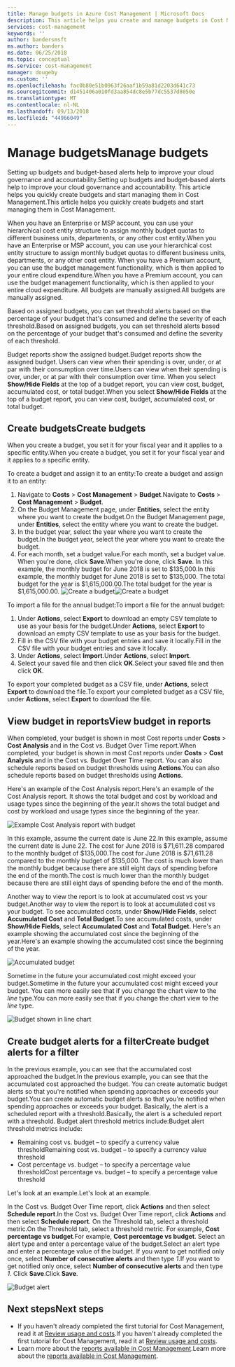 ```yaml
---
title: Manage budgets in Azure Cost Management | Microsoft Docs
description: This article helps you create and manage budgets in Cost Management.
services: cost-management
keywords: ''
author: bandersmsft
ms.author: banders
ms.date: 06/25/2018
ms.topic: conceptual
ms.service: cost-management
manager: dougeby
ms.custom: ''
ms.openlocfilehash: fac0b80e51b0963f26aaf1b59a81d2203d641c73
ms.sourcegitcommit: d1451406a010fd3aa854dc8e5b77dc5537d8050e
ms.translationtype: MT
ms.contentlocale: nl-NL
ms.lasthandoff: 09/13/2018
ms.locfileid: "44966049"
---
```

# <a name="manage-budgets"></a><span data-ttu-id="04a10-103">Manage budgets</span><span class="sxs-lookup"><span data-stu-id="04a10-103">Manage budgets</span></span>

<span data-ttu-id="04a10-104">Setting up budgets and budget-based alerts help to improve your cloud governance and accountability.</span><span class="sxs-lookup"><span data-stu-id="04a10-104">Setting up budgets and budget-based alerts help to improve your cloud governance and accountability.</span></span> <span data-ttu-id="04a10-105">This article helps you quickly create budgets and start managing them in Cost Management.</span><span class="sxs-lookup"><span data-stu-id="04a10-105">This article helps you quickly create budgets and start managing them in Cost Management.</span></span>

<span data-ttu-id="04a10-106">When you have an Enterprise or MSP account, you can use your hierarchical cost entity structure to assign monthly budget quotas to different business units, departments, or any other cost entity.</span><span class="sxs-lookup"><span data-stu-id="04a10-106">When you have an Enterprise or MSP account, you can use your hierarchical cost entity structure to assign monthly budget quotas to different business units, departments, or any other cost entity.</span></span> <span data-ttu-id="04a10-107">When you have a Premium account, you can use the budget management functionality, which is then applied to your entire cloud expenditure.</span><span class="sxs-lookup"><span data-stu-id="04a10-107">When you have a Premium account, you can use the budget management functionality, which is then applied to your entire cloud expenditure.</span></span> <span data-ttu-id="04a10-108">All budgets are manually assigned.</span><span class="sxs-lookup"><span data-stu-id="04a10-108">All budgets are manually assigned.</span></span>

<span data-ttu-id="04a10-109">Based on assigned budgets, you can set threshold alerts based on the percentage of your budget that's consumed and define the severity of each threshold.</span><span class="sxs-lookup"><span data-stu-id="04a10-109">Based on assigned budgets, you can set threshold alerts based on the percentage of your budget that's consumed and define the severity of each threshold.</span></span>

<span data-ttu-id="04a10-110">Budget reports show the assigned budget.</span><span class="sxs-lookup"><span data-stu-id="04a10-110">Budget reports show the assigned budget.</span></span> <span data-ttu-id="04a10-111">Users can view when their spending is over, under, or at par with their consumption over time.</span><span class="sxs-lookup"><span data-stu-id="04a10-111">Users can view when their spending is over, under, or at par with their consumption over time.</span></span> <span data-ttu-id="04a10-112">When you select **Show/Hide Fields** at the top of a budget report, you can view cost, budget, accumulated cost, or total budget.</span><span class="sxs-lookup"><span data-stu-id="04a10-112">When you select **Show/Hide Fields** at the top of a budget report, you can view cost, budget, accumulated cost, or total budget.</span></span>

## <a name="create-budgets"></a><span data-ttu-id="04a10-113">Create budgets</span><span class="sxs-lookup"><span data-stu-id="04a10-113">Create budgets</span></span>

<span data-ttu-id="04a10-114">When you create a budget, you set it for your fiscal year and it applies to a specific entity.</span><span class="sxs-lookup"><span data-stu-id="04a10-114">When you create a budget, you set it for your fiscal year and it applies to a specific entity.</span></span>

<span data-ttu-id="04a10-115">To create a budget and assign it to an entity:</span><span class="sxs-lookup"><span data-stu-id="04a10-115">To create a budget and assign it to an entity:</span></span>

1. <span data-ttu-id="04a10-116">Navigate to **Costs** &gt; **Cost Management** &gt; **Budget**.</span><span class="sxs-lookup"><span data-stu-id="04a10-116">Navigate to **Costs** &gt; **Cost Management** &gt; **Budget**.</span></span>
2. <span data-ttu-id="04a10-117">On the Budget Management page, under **Entities**, select the entity where you want to create the budget.</span><span class="sxs-lookup"><span data-stu-id="04a10-117">On the Budget Management page, under **Entities**, select the entity where you want to create the budget.</span></span>
3. <span data-ttu-id="04a10-118">In the budget year, select the year where you want to create the budget.</span><span class="sxs-lookup"><span data-stu-id="04a10-118">In the budget year, select the year where you want to create the budget.</span></span>
4. <span data-ttu-id="04a10-119">For each month, set a budget value.</span><span class="sxs-lookup"><span data-stu-id="04a10-119">For each month, set a budget value.</span></span> <span data-ttu-id="04a10-120">When you're done, click  **Save**.</span><span class="sxs-lookup"><span data-stu-id="04a10-120">When you're done, click  **Save**.</span></span>
<span data-ttu-id="04a10-121">In this example, the monthly budget for June 2018 is set to $135,000.</span><span class="sxs-lookup"><span data-stu-id="04a10-121">In this example, the monthly budget for June 2018 is set to $135,000.</span></span> <span data-ttu-id="04a10-122">The total budget for the year is $1,615,000.00.</span><span class="sxs-lookup"><span data-stu-id="04a10-122">The total budget for the year is $1,615,000.00.</span></span>
<span data-ttu-id="04a10-123">![Create a budget](./media/manage-budgets/set-budget.png)</span><span class="sxs-lookup"><span data-stu-id="04a10-123">![Create a budget](./media/manage-budgets/set-budget.png)</span></span>


<span data-ttu-id="04a10-124">To import a file for the annual budget:</span><span class="sxs-lookup"><span data-stu-id="04a10-124">To import a file for the annual budget:</span></span>

1. <span data-ttu-id="04a10-125">Under **Actions**, select **Export** to download an empty CSV template to use as your basis for the budget.</span><span class="sxs-lookup"><span data-stu-id="04a10-125">Under **Actions**, select **Export** to download an empty CSV template to use as your basis for the budget.</span></span>
2. <span data-ttu-id="04a10-126">Fill in the CSV file with your budget entries and save it locally.</span><span class="sxs-lookup"><span data-stu-id="04a10-126">Fill in the CSV file with your budget entries and save it locally.</span></span>
3. <span data-ttu-id="04a10-127">Under **Actions**, select **Import**.</span><span class="sxs-lookup"><span data-stu-id="04a10-127">Under **Actions**, select **Import**.</span></span>
4. <span data-ttu-id="04a10-128">Select your saved file and then click **OK**.</span><span class="sxs-lookup"><span data-stu-id="04a10-128">Select your saved file and then click **OK**.</span></span>

<span data-ttu-id="04a10-129">To export your completed budget as a CSV file, under **Actions**, select **Export** to download the file.</span><span class="sxs-lookup"><span data-stu-id="04a10-129">To export your completed budget as a CSV file, under **Actions**, select **Export** to download the file.</span></span>

## <a name="view-budget-in-reports"></a><span data-ttu-id="04a10-130">View budget in reports</span><span class="sxs-lookup"><span data-stu-id="04a10-130">View budget in reports</span></span>

<span data-ttu-id="04a10-131">When completed, your budget is shown in most Cost reports under **Costs** &gt; **Cost Analysis** and in the Cost vs. Budget Over Time report.</span><span class="sxs-lookup"><span data-stu-id="04a10-131">When completed, your budget is shown in most Cost reports under **Costs** &gt; **Cost Analysis** and in the Cost vs. Budget Over Time report.</span></span> <span data-ttu-id="04a10-132">You can also schedule reports based on budget thresholds using **Actions**.</span><span class="sxs-lookup"><span data-stu-id="04a10-132">You can also schedule reports based on budget thresholds using **Actions**.</span></span>

<span data-ttu-id="04a10-133">Here's an example of the Cost Analysis report.</span><span class="sxs-lookup"><span data-stu-id="04a10-133">Here's an example of the Cost Analysis report.</span></span> <span data-ttu-id="04a10-134">It shows the total budget and cost by workload and usage types since the beginning of the year.</span><span class="sxs-lookup"><span data-stu-id="04a10-134">It shows the total budget and cost by workload and usage types since the beginning of the year.</span></span>

![Example Cost Analysis report with budget](./media/manage-budgets/cost-analysis-budget-example.png)

<span data-ttu-id="04a10-136">In this example, assume the current date is June 22.</span><span class="sxs-lookup"><span data-stu-id="04a10-136">In this example, assume the current date is June 22.</span></span> <span data-ttu-id="04a10-137">The cost for June 2018 is $71,611.28 compared to the monthly budget of $135,000.</span><span class="sxs-lookup"><span data-stu-id="04a10-137">The cost for June 2018 is $71,611.28 compared to the monthly budget of $135,000.</span></span> <span data-ttu-id="04a10-138">The cost is much lower than the monthly budget because there are still eight days of spending before the end of the month.</span><span class="sxs-lookup"><span data-stu-id="04a10-138">The cost is much lower than the monthly budget because there are still eight days of spending before the end of the month.</span></span>

<span data-ttu-id="04a10-139">Another way to view the report is to look at accumulated cost vs your budget.</span><span class="sxs-lookup"><span data-stu-id="04a10-139">Another way to view the report is to look at accumulated cost vs your budget.</span></span> <span data-ttu-id="04a10-140">To see accumulated costs, under **Show/Hide Fields**, select **Accumulated Cost** and **Total Budget**.</span><span class="sxs-lookup"><span data-stu-id="04a10-140">To see accumulated costs, under **Show/Hide Fields**, select **Accumulated Cost** and **Total Budget**.</span></span> <span data-ttu-id="04a10-141">Here's an example showing the accumulated cost since the beginning of the year.</span><span class="sxs-lookup"><span data-stu-id="04a10-141">Here's an example showing the accumulated cost since the beginning of the year.</span></span>

![Accumulated budget](./media/manage-budgets/accumulated-budget.png)

<span data-ttu-id="04a10-143">Sometime in the future your accumulated cost might exceed your budget.</span><span class="sxs-lookup"><span data-stu-id="04a10-143">Sometime in the future your accumulated cost might exceed your budget.</span></span> <span data-ttu-id="04a10-144">You can more easily see that if you change the chart view to the _line_ type.</span><span class="sxs-lookup"><span data-stu-id="04a10-144">You can more easily see that if you change the chart view to the _line_ type.</span></span>

![Budget shown in line chart](./media/manage-budgets/budget-line.png)

## <a name="create-budget-alerts-for-a-filter"></a><span data-ttu-id="04a10-146">Create budget alerts for a filter</span><span class="sxs-lookup"><span data-stu-id="04a10-146">Create budget alerts for a filter</span></span>

<span data-ttu-id="04a10-147">In the previous example, you can see that the accumulated cost approached the budget.</span><span class="sxs-lookup"><span data-stu-id="04a10-147">In the previous example, you can see that the accumulated cost approached the budget.</span></span> <span data-ttu-id="04a10-148">You can create automatic budget alerts so that you're notified when spending approaches or exceeds your budget.</span><span class="sxs-lookup"><span data-stu-id="04a10-148">You can create automatic budget alerts so that you're notified when spending approaches or exceeds your budget.</span></span> <span data-ttu-id="04a10-149">Basically, the alert is a scheduled report with a threshold.</span><span class="sxs-lookup"><span data-stu-id="04a10-149">Basically, the alert is a scheduled report with a threshold.</span></span> <span data-ttu-id="04a10-150">Budget alert threshold metrics include:</span><span class="sxs-lookup"><span data-stu-id="04a10-150">Budget alert threshold metrics include:</span></span>

- <span data-ttu-id="04a10-151">Remaining cost vs. budget – to specify a currency value threshold</span><span class="sxs-lookup"><span data-stu-id="04a10-151">Remaining cost vs. budget – to specify a currency value threshold</span></span>
- <span data-ttu-id="04a10-152">Cost percentage vs. budget – to specify a percentage value threshold</span><span class="sxs-lookup"><span data-stu-id="04a10-152">Cost percentage vs. budget – to specify a percentage value threshold</span></span>

<span data-ttu-id="04a10-153">Let's look at an example.</span><span class="sxs-lookup"><span data-stu-id="04a10-153">Let's look at an example.</span></span>

<span data-ttu-id="04a10-154">In the Cost vs. Budget Over Time report, click **Actions** and then select **Schedule report**.</span><span class="sxs-lookup"><span data-stu-id="04a10-154">In the Cost vs. Budget Over Time report, click **Actions** and then select **Schedule report**.</span></span> <span data-ttu-id="04a10-155">On the Threshold tab, select a threshold metric.</span><span class="sxs-lookup"><span data-stu-id="04a10-155">On the Threshold tab, select a threshold metric.</span></span> <span data-ttu-id="04a10-156">For example, **Cost percentage vs budget**.</span><span class="sxs-lookup"><span data-stu-id="04a10-156">For example, **Cost percentage vs budget**.</span></span> <span data-ttu-id="04a10-157">Select an alert type and enter a percentage value of the budget.</span><span class="sxs-lookup"><span data-stu-id="04a10-157">Select an alert type and enter a percentage value of the budget.</span></span> <span data-ttu-id="04a10-158">If you want to get notified only once, select **Number of consecutive alerts** and then type _1_.</span><span class="sxs-lookup"><span data-stu-id="04a10-158">If you want to get notified only once, select **Number of consecutive alerts** and then type _1_.</span></span> <span data-ttu-id="04a10-159">Click **Save**.</span><span class="sxs-lookup"><span data-stu-id="04a10-159">Click **Save**.</span></span>

![Budget alert](./media/manage-budgets/budget-alert.png)

## <a name="next-steps"></a><span data-ttu-id="04a10-161">Next steps</span><span class="sxs-lookup"><span data-stu-id="04a10-161">Next steps</span></span>

- <span data-ttu-id="04a10-162">If you haven't already completed the first tutorial for Cost Management, read it at  [Review usage and costs](https://docs.microsoft.com/en-us/azure/cost-management/tutorial-review-usage).</span><span class="sxs-lookup"><span data-stu-id="04a10-162">If you haven't already completed the first tutorial for Cost Management, read it at  [Review usage and costs](https://docs.microsoft.com/en-us/azure/cost-management/tutorial-review-usage).</span></span>
- <span data-ttu-id="04a10-163">Learn more about the [reports available in Cost Management](use-reports.md).</span><span class="sxs-lookup"><span data-stu-id="04a10-163">Learn more about the [reports available in Cost Management](use-reports.md).</span></span>
